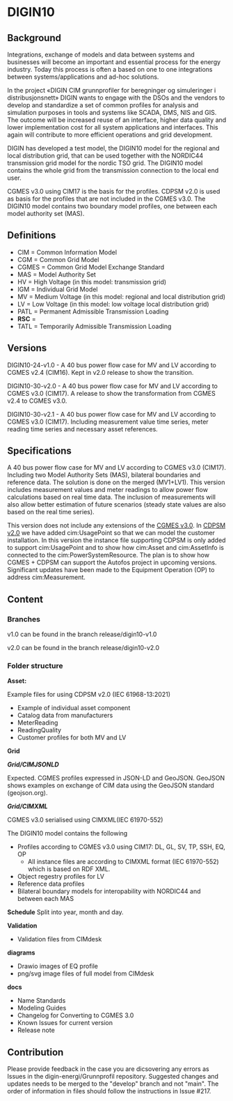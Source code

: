 # DIGIN10

## Background

Integrations, exchange of models and data between systems and businesses will become an important and essential process for the energy industry. Today this process is often a based on one to one integrations between systems/applications and ad-hoc solutions. 

In the project «DIGIN CIM grunnprofiler for beregninger og simuleringer i distribusjonsnett» DIGIN wants to engage with the DSOs and the vendors to develop and standardize a set of common profiles for analysis and simulation purposes in tools and systems like SCADA, DMS, NIS and GIS. The outcome will be increased reuse of an interface, higher data quality and lower implementation cost for all system applications and interfaces. This again will contribute to more efficient operations and grid development. 

DIGIN has developed a test model, the DIGIN10 model for the regional and local distribution grid, that can be used together with the NORDIC44 transmission grid model for the nordic TSO grid. The DIGIN10 model contains the whole grid from the transmission connection to the local end user. 

 CGMES v3.0 using CIM17 is the basis for the profiles. CDPSM v2.0 is used as basis for the profiles that are not included in the CGMES v3.0. The DIGIN10 model contains two boundary model profiles, one between each model authority set (MAS). 

## Definitions 
- CIM = Common Information Model
- CGM = Common Grid Model
- CGMES = Common Grid Model Exchange Standard
- MAS = Model Authority Set
- HV = High Voltage (in this model: transmission grid)
- IGM = Individual Grid Model
- MV = Medium Voltage (in this model: regional and local distribution grid)
- LV = Low Voltage (in this model: low voltage local distribution grid)
- PATL = Permanent Admissible Transmission Loading
- **RSC** = 
- TATL = Temporarily Admissible Transmission Loading

## Versions
DIGIN10-24-v1.0 - A 40 bus power flow case for MV and LV according to CGMES v2.4 (CIM16). Kept in v2.0 release to show the transition. 

DIGIN10-30-v2.0 - A 40 bus power flow case for MV and LV according to CGMES v3.0 (CIM17). A release to show the transformation from CGMES v2.4 to CGMES v3.0. 

DIGIN10-30-v2.1 -  A 40 bus power flow case for MV and LV according to CGMES v3.0 (CIM17). Including measurement value time series, meter reading time series and necessary asset references.

## Specifications

 A 40 bus power flow case for MV and LV according to CGMES v3.0 (CIM17). Including two Model Authority Sets (MAS), bilateral boundaries and reference data. The solution is done on the merged (MV1+LV1). This version includes measurement values and meter readings to allow power flow calculations based on real time data. The inclusion of measurements will also allow better estimation of future scenarios (steady state values are also based on the real time series).
 
This version does not include any extensions of the [CGMES v3.0](DIGIN10\docs\StandardReferences.adoc). In [CDPSM v2.0](DIGIN10\docs\StandardReferences.adoc) we have added cim:UsagePoint so that we can model the customer installation. In this version the instance file supporting CDPSM is only added to support cim:UsagePoint and to show how cim:Asset and cim:AssetInfo is connected to the cim:PowerSystemResource. The plan is to show how CGMES + CDPSM can support the Autofos project in upcoming versions. Significant updates have been made to the Equipment Operation (OP) to address cim:Measurement.

## Content


### Branches

v1.0 can be found in the branch release/digin10-v1.0

v2.0 can be found in the branch release/digin10-v2.0

### Folder structure

**Asset:**

  Example files for using CDPSM v2.0 (IEC 61968-13:2021)
  
  - Example of individual asset component
  - Catalog data from manufacturers
  - MeterReading 
  - ReadingQuality
  - Customer profiles for both MV and LV

**Grid**

***Grid/CIMJSONLD***

Expected. CGMES profiles expressed in JSON-LD and GeoJSON. GeoJSON shows examples on exchange of CIM data using the GeoJSON standard (geojson.org).

***Grid/CIMXML***

CGMES v3.0 serialised using CIMXML(IEC 61970-552)

The DIGIN10 model contains the following
- Profiles according to CGMES v3.0 using CIM17: DL, GL, SV, TP, SSH, EQ, OP
  - All instance files are according to CIMXML format (IEC 61970-552) which is based on RDF XML.
- Object regestry profiles for LV
- Reference data profiles
- Bilateral boundary models for interopability with NORDIC44 and between each MAS

**Schedule**
Split into year, month and day.

**Validation**
- Validation files from CIMdesk

**diagrams**

- Drawio images of EQ profile
- png/svg image files of full model from CIMdesk

**docs**

- Name Standards
- Modeling Guides
- Changelog for Converting to CGMES 3.0 
- Known Issues for current version
- Release note

## Contribution
Please provide feedback in the case you are dicsovering any errors as Issues in the digin-energi/Grunnprofil repository. Suggested changes and updates needs to be merged to the "develop" branch and not "main". The order of information in files should follow the instructions in Issue #217.